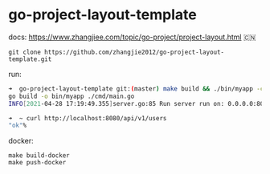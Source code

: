 # go-project-layout-template

docs: https://www.zhangjiee.com/topic/go-project/project-layout.html :cn:

```
git clone https://github.com/zhangjie2012/go-project-layout-template.git
```

run:

``` sh
➜  go-project-layout-template git:(master) make build && ./bin/myapp -conf ./configs/app.yaml
go build -o bin/myapp ./cmd/main.go
INFO[2021-04-28 17:19:49.355]server.go:85 Run server run on: 0.0.0.0:8080

➜  ~ curl http://localhost:8080/api/v1/users
"ok"%
```

docker:

```
make build-docker
make push-docker
```
